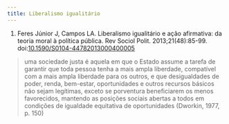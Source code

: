 ```yaml
---
title: Liberalismo igualitário
---
```


1. Feres Júnior J, Campos LA. Liberalismo igualitário e ação afirmativa: da teoria moral à política pública. Rev Sociol Polit. 2013;21(48):85-99. doi:[10.1590/S0104-44782013000400005](https://www.scielo.br/scielo.php?script=sci_arttext&pid=S0104-44782013000400005&lng=en&nrm=iso)
  >  uma sociedade justa é aquela em que o Estado assume a tarefa de garantir que toda pessoa tenha a mais ampla liberdade, compatível com a mais ampla liberdade para os outros, e que desigualdades de poder, renda, bem-estar, oportunidades e outros recursos básicos não sejam legítimas, exceto se porventura beneficiarem os menos favorecidos, mantendo as posições sociais abertas a todos em condições de igualdade equitativa de oportunidades (Dworkin, 1977, p. 150)
